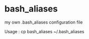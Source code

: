 bash\_aliases
============
my own .bash\_aliases configuration file

Usage : cp bash\_aliases ~/.bash\_aliases
